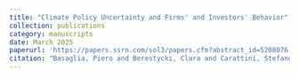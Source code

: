 ```yaml
---
title: "Climate Policy Uncertainty and Firms' and Investors' Behavior"
collection: publications
category: manuscripts
date: March 2025
paperurl: 'https://papers.ssrn.com/sol3/papers.cfm?abstract_id=5208076'
citation: "Basaglia, Piero and Berestycki, Clara and Carattini, Stefano and Dechezleprêtre, Antoine and Kruse, Tobias, Climate Policy Uncertainty and Firms' and Investors' Behavior (March 31, 2025). CESifo Working Paper No. 11782"
---
```

